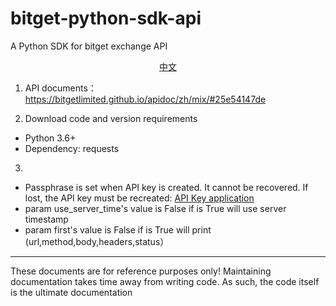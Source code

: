 
# bitget-python-sdk-api
A Python SDK for bitget exchange API

<p align="center">
<a href="https://github.com/BitgetLimited/v3-bitget-api-sdk/blob/master/bitget-python-sdk-api/README.md"w>中文</a>
</p>

1. API documents： https://bitgetlimited.github.io/apidoc/zh/mix/#25e54147de


2. Download code and version requirements
- Python 3.6+
- Dependency: requests


3.
- Passphrase is set when API key is created. It cannot be recovered. If lost, the API key must be recreated: [API Key application](https://bitgetlimited.github.io/apidoc/zh/swap/#c1ae0a8486)
- param use_server_time's value is False if is True will use server timestamp
- param first's value is False if is True will print (url,method,body,headers,status）

---

These documents are for reference purposes only! Maintaining documentation takes time away from writing code. As such, 
the code itself is the ultimate documentation
